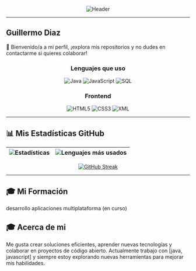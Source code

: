 <div align="center">

  
  ![Header](https://capsule-render.vercel.app/api?type=waving&color=gradient&height=120&section=header&text=%20&fontSize=30)
</div>

---

## Guillermo Diaz

🚀 Bienvenido/a a mi perfil, ¡explora mis repositorios y no dudes en contactarme si quieres colaborar!
<div align="center">

### **Lenguajes que uso**
![Java](https://img.shields.io/badge/Java-ED8B00?style=for-the-badge&logo=openjdk&logoColor=white)
![JavaScript](https://img.shields.io/badge/JavaScript-F7DF1E?style=for-the-badge&logo=javascript&logoColor=black)
![SQL](https://img.shields.io/badge/SQL-4479A1?style=for-the-badge&logo=mysql&logoColor=white)

### **Frontend**
![HTML5](https://img.shields.io/badge/HTML5-E34F26?style=for-the-badge&logo=html5&logoColor=white)
![CSS3](https://img.shields.io/badge/CSS3-1572B6?style=for-the-badge&logo=css3&logoColor=white)
![XML](https://img.shields.io/badge/XML-FF6600?style=for-the-badge&logo=xml&logoColor=white)

</div>

---

## 📊 Mis Estadísticas GitHub

<div align="center">

| ![Estadísticas](https://github-readme-stats.vercel.app/api?username=tuusuario&show_icons=true&theme=radical&hide_border=true) | ![Lenguajes más usados](https://github-readme-stats.vercel.app/api/top-langs/?username=tuusuario&layout=compact&theme=radical&hide_border=true&langs_count=6) |
|------------|-------------|

[![GitHub Streak](https://streak-stats.demolab.com?user=tuusuario&theme=radical&hide_border=true)](https://git.io/streak-stats)

</div>

---

## 🎓 Mi Formación

desarrollo aplicaciones multiplataforma (en curso)


## 🎓 Acerca de mi


Me gusta crear soluciones eficientes, aprender nuevas tecnologías y colaborar en proyectos de código abierto. Actualmente trabajo con [java, javascript] y siempre estoy explorando nuevas herramientas para mejorar mis habilidades.



